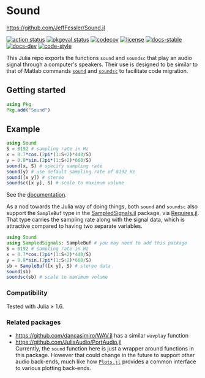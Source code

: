 # Sound

https://github.com/JeffFessler/Sound.jl

[![action status][action-img]][action-url]
[![pkgeval status][pkgeval-img]][pkgeval-url]
[![codecov][codecov-img]][codecov-url]
[![license][license-img]][license-url]
[![docs-stable][docs-stable-img]][docs-stable-url]
[![docs-dev][docs-dev-img]][docs-dev-url]
[![code-style][code-blue-img]][code-blue-url]

This Julia repo exports the functions
`sound`
and
`soundsc`
that play an audio signal through a computer's speakers.
Their use is designed to be similar to that of Matlab commands
[`sound`](https://www.mathworks.com/help/matlab/ref/sound.html)
and
[`soundsc`](https://www.mathworks.com/help/matlab/ref/soundsc.html)
to facilitate code migration.


## Getting started

```julia
using Pkg
Pkg.add("Sound")
```


## Example

```julia
using Sound
S = 8192 # sampling rate in Hz
x = 0.7*cos.(2pi*(1:S÷2)*440/S)
y = 0.8*sin.(2pi*(1:S÷2)*660/S)
sound(x, S) # specify sampling rate
sound(y) # use default sampling rate of 8192 Hz
sound([x y]) # stereo
soundsc([x y], S) # scale to maximum volume
```

See the
[documentation](https://jefffessler.github.io/Sound.jl/stable).


As a nod towards the Julia way of doing things,
both `sound` and `soundsc`
also support the `SampleBuf` type
in the
[SampledSignals.jl](https://github.com/JuliaAudio/SampledSignals.jl)
package,
via
[Requires.jl](https://github.com/JuliaPackaging/Requires.jl).
That type carries the sampling rate
along with the signal data,
which is attractive
compared to having two separate variables.

```julia
using Sound
using SampledSignals: SampleBuf # you may need to add this package
S = 8192 # sampling rate in Hz
x = 0.7*cos.(2pi*(1:S÷2)*440/S)
y = 0.8*sin.(2pi*(1:S÷2)*660/S)
sb = SampleBuf([x y], S) # stereo data
sound(sb)
soundsc(sb) # scale to maximum volume
```


### Compatibility

Tested with Julia ≥ 1.6.


### Related packages

* https://github.com/dancasimiro/WAV.jl
  has a similar `wavplay` function
* https://github.com/JuliaAudio/PortAudio.jl  
  Currently, the `sound` function here is just a wrapper
  around functions in this package.
  However that could change in the future
  to support other audio back-ends,
  much like how
  [`Plots.jl`](https://github.com/JuliaPlots/Plots.jl)
  provides a common interface to various plotting back-ends.


<!-- URLs -->
[action-img]: https://github.com/JeffFessler/Sound.jl/workflows/CI/badge.svg
[action-url]: https://github.com/JeffFessler/Sound.jl/actions
[build-img]: https://github.com/JeffFessler/Sound.jl/workflows/CI/badge.svg?branch=main
[build-url]: https://github.com/JeffFessler/Sound.jl/actions?query=workflow%3ACI+branch%3Amain
[pkgeval-img]: https://juliaci.github.io/NanosoldierReports/pkgeval_badges/S/Sound.svg
[pkgeval-url]: https://juliaci.github.io/NanosoldierReports/pkgeval_badges/S/Sound.html
[code-blue-img]: https://img.shields.io/badge/code%20style-blue-4495d1.svg
[code-blue-url]: https://github.com/invenia/BlueStyle
[codecov-img]: https://codecov.io/github/JeffFessler/Sound.jl/coverage.svg?branch=main
[codecov-url]: https://codecov.io/github/JeffFessler/Sound.jl?branch=main
[docs-stable-img]: https://img.shields.io/badge/docs-stable-blue.svg
[docs-stable-url]: https://JeffFessler.github.io/Sound.jl/stable
[docs-dev-img]: https://img.shields.io/badge/docs-dev-blue.svg
[docs-dev-url]: https://JeffFessler.github.io/Sound.jl/dev
[license-img]: http://img.shields.io/badge/license-MIT-brightgreen.svg?style=flat
[license-url]: LICENSE
